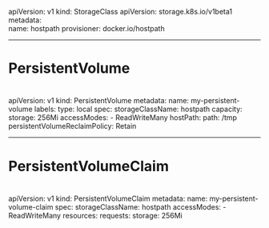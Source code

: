 apiVersion: v1
kind: StorageClass 
apiVersion: storage.k8s.io/v1beta1 
metadata:   
  name: hostpath
provisioner: docker.io/hostpath


---------------

#
# PersistentVolume
#
apiVersion: v1
kind: PersistentVolume
metadata:
  name: my-persistent-volume
  labels:
    type: local
spec:
  storageClassName: hostpath
  capacity:
    storage: 256Mi
  accessModes:
    - ReadWriteMany
  hostPath:
    path: /tmp
  persistentVolumeReclaimPolicy: Retain


  --------
#
# PersistentVolumeClaim
#
apiVersion: v1
kind: PersistentVolumeClaim
metadata:
  name: my-persistent-volume-claim
spec:
  storageClassName: hostpath
  accessModes:
    - ReadWriteMany
  resources:
    requests:
      storage: 256Mi
  
